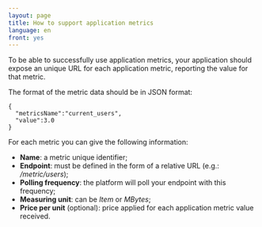 ```yaml
---
layout: page
title: How to support application metrics
language: en
front: yes
---
```


To be able to successfully use application metrics, your application should expose an unique URL for each application metric, reporting the value for that metric.

The format of the metric data should be in JSON format:

```
{
  "metricsName":"current_users",
  "value":3.0
}
```

For each metric you can give the following information:

* **Name**: a metric unique identifier;
* **Endpoint**: must be defined in the form of a relative URL (e.g.: */metric/users*);
* **Polling frequency**: the platform will poll your endpoint with this frequency;
* **Measuring unit**: can be *Item* or *MBytes*;
* **Price per unit** (optional): price applied for each application metric value received.
